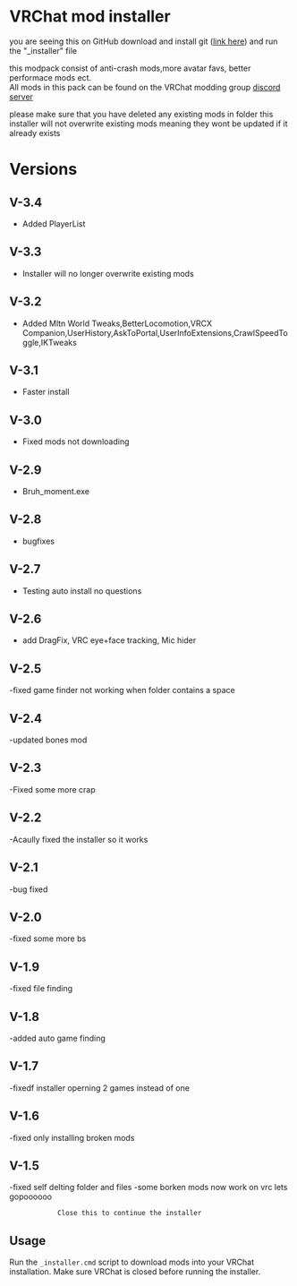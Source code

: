 # VRChat mod installer

you are seeing this on GitHub download and install git (<a href="https://git-scm.com/downloads">link here</a>) and run the "_installer" file


this modpack consist of anti-crash mods,more avatar favs, better performace mods ect.
<br>
All mods in this pack can be found on the VRChat modding group <a href="https://discord.com/invite/PfeDtJT">discord server</a><br>

please make sure that you have deleted any existing mods in folder this installer will not overwrite existing mods meaning they wont be updated if it already exists

# Versions

## V-3.4
- Added PlayerList
## V-3.3
- Installer will no longer overwrite existing mods
## V-3.2
- Added Mltn World Tweaks,BetterLocomotion,VRCX Companion,UserHistory,AskToPortal,UserInfoExtensions,CrawlSpeedToggle,IKTweaks
## V-3.1
- Faster install
## V-3.0
- Fixed mods not downloading
## V-2.9
- Bruh_moment.exe
## V-2.8
- bugfixes
## V-2.7 
- Testing auto install no questions
## V-2.6
- add DragFix, VRC eye+face tracking, Mic hider
## V-2.5
-fixed game finder not working when folder contains a space
## V-2.4
-updated bones mod
## V-2.3
-Fixed some more crap
## V-2.2
-Acaully fixed the installer so it works
## V-2.1
-bug fixed
## V-2.0
-fixed some more bs
## V-1.9
-fixed file finding
## V-1.8
-added auto game finding
## V-1.7
-fixedf installer operning 2 games instead of one
## V-1.6
-fixed only installing broken mods
## V-1.5
-fixed self delting folder and files
-some borken mods now work on vrc lets gopoooooo
                
                
                
                Close this to continue the installer

## Usage
Run the `_installer.cmd` script to download mods into your VRChat installation.
Make sure VRChat is closed before running the installer.
